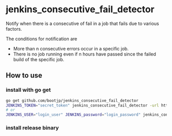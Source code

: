 # jenkins_consecutive_fail_detector

Notify when there is a consecutive of fail in a job that fails due to various factors.

The conditions for notification are

- More than n consecutive errors occur in a specific job.
- There is no job running even if n hours have passed since the failed build of the specific job.


## How to use

### install with go get

```bash
go get github.com/bootjp/jenkins_consecutive_fail_detector
JENKINS_TOKEN="secret_token" jenkins_consecutive_fail_detector -url http://example.com:8080/jenkins 
# or
JENKINS_USER="login_user" JENKINS_password="login_password" jenkins_consecutive_fail_detector -url http://example.com:8080/jenkins 
```

### install release binary

